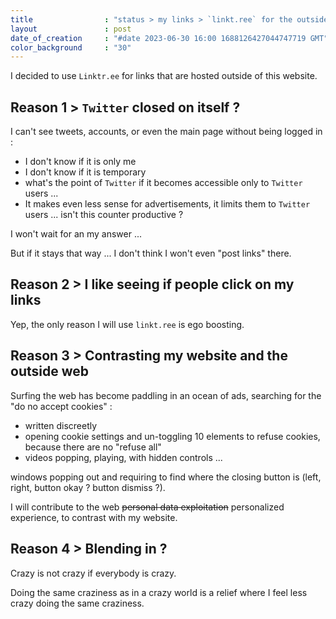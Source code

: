 ```yaml
---
title                : "status > my links > `linkt.ree` for the outside"
layout               : post
date_of_creation     : "#date 2023-06-30 16:00 1688126427044747719 GMT"
color_background     : "30"
---
```


I decided to use `Linktr.ee` for links that are hosted outside of this website.

## Reason 1 > `Twitter` closed on itself ?

I can't see tweets, accounts, or even the main page without being logged in :
- I don't know if it is only me
- I don't know if it is temporary
- what's the point of `Twitter` if it becomes accessible only to `Twitter` users ...
- It makes even less sense for advertisements, it limits them to `Twitter` users ... isn't this counter productive ?

I won't wait for an my answer ...

But if it stays that way ... I don't think I won't even "post links" there.

## Reason 2 > I like seeing if people click on my links

Yep, the only reason I will use `linkt.ree` is ego boosting.

## Reason 3 > Contrasting my website and the outside web

Surfing the web has become paddling in an ocean of ads, searching for the "do no accept cookies" :
- written discreetly
- opening cookie settings and un-toggling 10 elements to refuse cookies, because there are no "refuse all"
- videos popping, playing, with hidden controls ...

windows popping out and requiring to find where the closing button is (left, right, button okay ? button dismiss ?).

I will contribute to the web ~~personal data exploitation~~ personalized experience, to contrast with my website.

## Reason 4 > Blending in ?

Crazy is not crazy if everybody is crazy.

Doing the same craziness as in a crazy world is a relief where I feel less crazy doing the same craziness.

